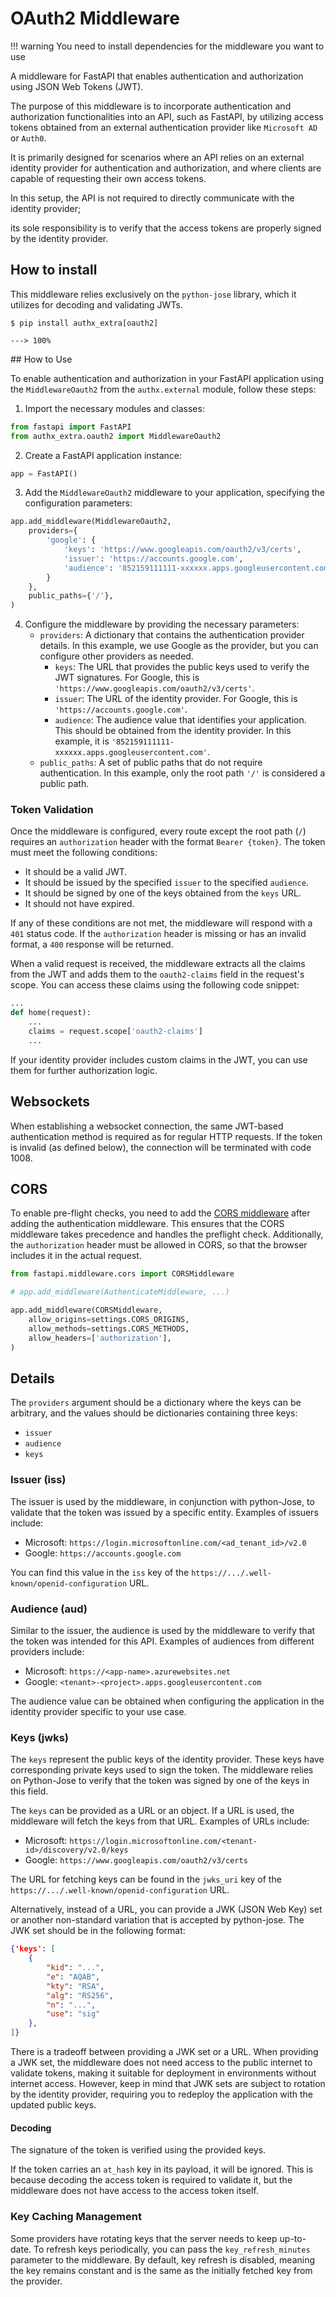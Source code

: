# OAuth2 Middleware

!!! warning
     You need to install dependencies for the middleware you want to use

A middleware for FastAPI that enables authentication and authorization using JSON Web Tokens (JWT).

The purpose of this middleware is to incorporate authentication and authorization functionalities into an API, such as FastAPI, by utilizing access tokens obtained from an external authentication provider like `Microsoft AD` or `Auth0`.

It is primarily designed for scenarios where an API relies on an external identity provider for authentication and authorization, and where clients are capable of requesting their own access tokens.

In this setup, the API is not required to directly communicate with the identity provider;

its sole responsibility is to verify that the access tokens are properly signed by the identity provider.

## How to install

This middleware relies exclusively on the `python-jose` library, which it utilizes for decoding and validating JWTs.

<div class="termy">

```console
$ pip install authx_extra[oauth2]

---> 100%
```

</div>
## How to Use

To enable authentication and authorization in your FastAPI application using the `MiddlewareOauth2` from the `authx.external` module, follow these steps:

1. Import the necessary modules and classes:

```python
from fastapi import FastAPI
from authx_extra.oauth2 import MiddlewareOauth2
```

2. Create a FastAPI application instance:

```python
app = FastAPI()
```

3. Add the `MiddlewareOauth2` middleware to your application, specifying the configuration parameters:

```python
app.add_middleware(MiddlewareOauth2,
    providers={
        'google': {
            'keys': 'https://www.googleapis.com/oauth2/v3/certs',
            'issuer': 'https://accounts.google.com',
            'audience': '852159111111-xxxxxx.apps.googleusercontent.com',
        }
    },
    public_paths={'/'},
)
```

4. Configure the middleware by providing the necessary parameters:
   - `providers`: A dictionary that contains the authentication provider details. In this example, we use Google as the provider, but you can configure other providers as needed.
     - `keys`: The URL that provides the public keys used to verify the JWT signatures. For Google, this is `'https://www.googleapis.com/oauth2/v3/certs'`.
     - `issuer`: The URL of the identity provider. For Google, this is `'https://accounts.google.com'`.
     - `audience`: The audience value that identifies your application. This should be obtained from the identity provider. In this example, it is `'852159111111-xxxxxx.apps.googleusercontent.com'`.
   - `public_paths`: A set of public paths that do not require authentication. In this example, only the root path `'/'` is considered a public path.

### Token Validation

Once the middleware is configured, every route except the root path (`/`) requires an `authorization` header with the format `Bearer {token}`. The token must meet the following conditions:

- It should be a valid JWT.
- It should be issued by the specified `issuer` to the specified `audience`.
- It should be signed by one of the keys obtained from the `keys` URL.
- It should not have expired.

If any of these conditions are not met, the middleware will respond with a `401` status code. If the `authorization` header is missing or has an invalid format, a `400` response will be returned.

When a valid request is received, the middleware extracts all the claims from the JWT and adds them to the `oauth2-claims` field in the request's scope. You can access these claims using the following code snippet:

```python
...
def home(request):
    ...
    claims = request.scope['oauth2-claims']
    ...
```

If your identity provider includes custom claims in the JWT, you can use them for further authorization logic.

## Websockets

When establishing a websocket connection, the same JWT-based authentication method is required as for regular HTTP requests. If the token is invalid (as defined below), the connection will be terminated with code 1008.

## CORS

To enable pre-flight checks, you need to add the [CORS middleware](https://www.starlette.io/middleware/#cors-preflight-requests) after adding the authentication middleware. This ensures that the CORS middleware takes precedence and handles the preflight check. Additionally, the `authorization` header must be allowed in CORS, so that the browser includes it in the actual request.

```python
from fastapi.middleware.cors import CORSMiddleware

# app.add_middleware(AuthenticateMiddleware, ...)

app.add_middleware(CORSMiddleware,
    allow_origins=settings.CORS_ORIGINS,
    allow_methods=settings.CORS_METHODS,
    allow_headers=['authorization'],
)
```

## Details

The `providers` argument should be a dictionary where the keys can be arbitrary, and the values should be dictionaries containing three keys:

- `issuer`
- `audience`
- `keys`

### Issuer (iss)

The issuer is used by the middleware, in conjunction with python-Jose, to validate that the token was issued by a specific entity. Examples of issuers include:

- Microsoft: `https://login.microsoftonline.com/<ad_tenant_id>/v2.0`
- Google: `https://accounts.google.com`

You can find this value in the `iss` key of the `https://.../.well-known/openid-configuration` URL.

### Audience (aud)

Similar to the issuer, the audience is used by the middleware to verify that the token was intended for this API. Examples of audiences from different providers include:

- Microsoft: `https://<app-name>.azurewebsites.net`
- Google: `<tenant>-<project>.apps.googleusercontent.com`

The audience value can be obtained when configuring the application in the identity provider specific to your use case.

### Keys (jwks)

The `keys` represent the public keys of the identity provider. These keys have corresponding private keys used to sign the token. The middleware relies on Python-Jose to verify that the token was signed by one of the keys in this field.

The `keys` can be provided as a URL or an object. If a URL is used, the middleware will fetch the keys from that URL. Examples of URLs include:

- Microsoft: `https://login.microsoftonline.com/<tenant-id>/discovery/v2.0/keys`
- Google: `https://www.googleapis.com/oauth2/v3/certs`

The URL for fetching keys can be found in the `jwks_uri` key of the `https://.../.well-known/openid-configuration` URL.

Alternatively, instead of a URL, you can provide a JWK (JSON Web Key) set or another non-standard variation that is accepted by python-jose. The JWK set should be in the following format:

```json
{'keys': [
    {
        "kid": "...",
        "e": "AQAB",
        "kty": "RSA",
        "alg": "RS256",
        "n": "...",
        "use": "sig"
    },
]}
```

There is a tradeoff between providing a JWK set or a URL. When providing a JWK set, the middleware does not need access to the public internet to validate tokens, making it suitable for deployment in environments without internet access. However, keep in mind that JWK sets are subject to rotation by the identity provider, requiring you to redeploy the application with the updated public keys.

#### Decoding

The signature of the token is verified using the provided keys.

 If the token carries an `at_hash` key in its payload, it will be ignored. This is because decoding the access token is required to validate it, but the middleware does not have access to the access token itself.

### Key Caching Management

Some providers have rotating keys that the server needs to keep up-to-date. To refresh keys periodically, you can pass the `key_refresh_minutes` parameter to the middleware. By default, key refresh is disabled, meaning the key remains constant and is the same as the initially fetched key from the provider.
